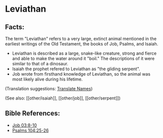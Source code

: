 # Leviathan #

## Facts: ##

The term "Leviathan" refers to a very large, extinct animal mentioned in the earliest writings of the Old Testament, the books of Job, Psalms, and Isaiah.

* Leviathan is described as a large, snake-like creature, strong and fierce and able to make the water around it "boil." The descriptions of it were similar to that of a dinosaur.
* Isaiah the prophet refered to Leviathan as "the gliding serpent".
* Job wrote from firsthand knowledge of Leviathan, so the animal was most likely alive during his lifetime.

(Translation suggestions: [Translate Names](en/ta-vol1/translate/man/translate-names))

(See also: [[other/isaiah]], [[other/job]], [[other/serpent]])

## Bible References: ##

* [Job 03:8-10](en/tn/job/help/03/08)
* [Psalms 104:25-26](en/tn/psa/help/104/25)